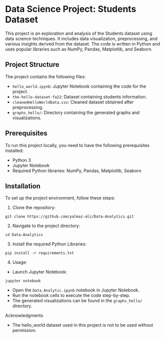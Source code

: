 # Data Science Project: Students Dataset

This project is an exploration and analysis of the Students dataset using data science techniques. It includes data visualization, preprocessing, and various insights derived from the dataset. The code is written in Python and uses popular libraries such as NumPy, Pandas, Matplotlib, and Seaborn.

## Project Structure

The project contains the following files:

- `hello_world.ipynb`: Jupyter Notebook containing the code for the project.
- `the-hello-dataset-fa22`: Dataset containing students information.
- `cleanedHelloWorldData.csv`: Cleaned dataset obtained after preprocessing.
- `graphs_hello/`: Directory containing the generated graphs and visualizations.

## Prerequisites

To run this project locally, you need to have the following prerequisites installed:

- Python 3
- Jupyter Notebook
- Required Python libraries: NumPy, Pandas, Matplotlib, Seaborn

## Installation

To set up the project environment, follow these steps:

1. Clone the repository:

```shell
git clone https://github.com/yalmaz-ali/Data-Analytics.git
```

2. Navigate to the project directory:
```shell
cd Data-Analytics
```

3. Install the required Python Libraries:
```shell
pip install -r requirements.txt
```

4. Usage:
  - Launch Jupyter Notebook:
  ```shell
  jupyter notebook
  ```
  - Open the `Data_Analytic.ipynb` notebook in Jupyter Notebook.
  - Run the notebook cells to execute the code step-by-step.
  - The generated visualizations can be found in the `graphs_hello/` directory.
  
Acknowledgments
- The hello_world dataset used in this project is not to be used without permission.
